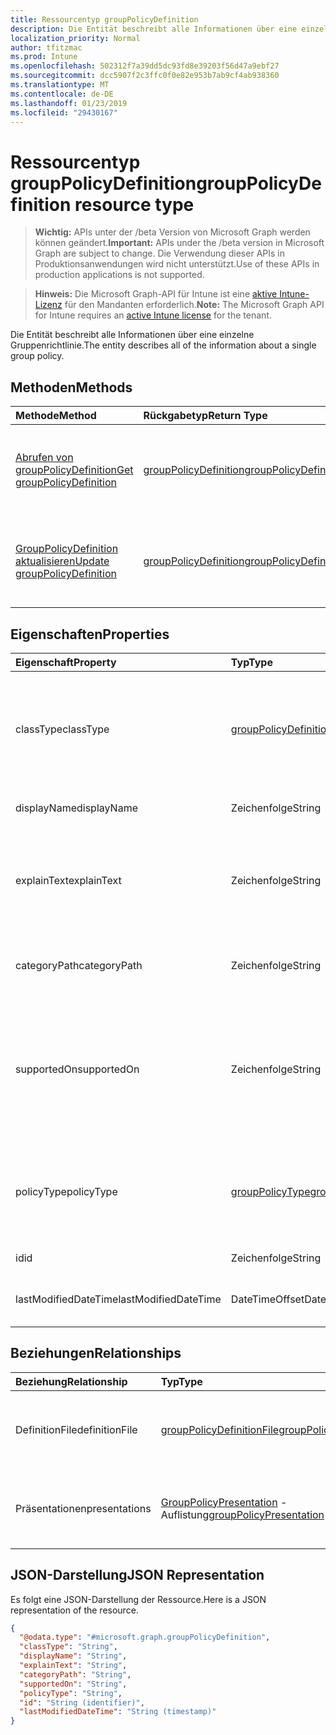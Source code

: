 ```yaml
---
title: Ressourcentyp groupPolicyDefinition
description: Die Entität beschreibt alle Informationen über eine einzelne Gruppenrichtlinie.
localization_priority: Normal
author: tfitzmac
ms.prod: Intune
ms.openlocfilehash: 502312f7a39dd5dc93fd8e39203f56d47a9ebf27
ms.sourcegitcommit: dcc5907f2c3ffc0f0e82e953b7ab9cf4ab938360
ms.translationtype: MT
ms.contentlocale: de-DE
ms.lasthandoff: 01/23/2019
ms.locfileid: "29430167"
---
```

# <a name="grouppolicydefinition-resource-type"></a><span data-ttu-id="53bfa-103">Ressourcentyp groupPolicyDefinition</span><span class="sxs-lookup"><span data-stu-id="53bfa-103">groupPolicyDefinition resource type</span></span>

> <span data-ttu-id="53bfa-104">**Wichtig:** APIs unter der /beta Version von Microsoft Graph werden können geändert.</span><span class="sxs-lookup"><span data-stu-id="53bfa-104">**Important:** APIs under the /beta version in Microsoft Graph are subject to change.</span></span> <span data-ttu-id="53bfa-105">Die Verwendung dieser APIs in Produktionsanwendungen wird nicht unterstützt.</span><span class="sxs-lookup"><span data-stu-id="53bfa-105">Use of these APIs in production applications is not supported.</span></span>

> <span data-ttu-id="53bfa-106">**Hinweis:** Die Microsoft Graph-API für Intune ist eine [aktive Intune-Lizenz](https://go.microsoft.com/fwlink/?linkid=839381) für den Mandanten erforderlich.</span><span class="sxs-lookup"><span data-stu-id="53bfa-106">**Note:** The Microsoft Graph API for Intune requires an [active Intune license](https://go.microsoft.com/fwlink/?linkid=839381) for the tenant.</span></span>

<span data-ttu-id="53bfa-107">Die Entität beschreibt alle Informationen über eine einzelne Gruppenrichtlinie.</span><span class="sxs-lookup"><span data-stu-id="53bfa-107">The entity describes all of the information about a single group policy.</span></span>

## <a name="methods"></a><span data-ttu-id="53bfa-108">Methoden</span><span class="sxs-lookup"><span data-stu-id="53bfa-108">Methods</span></span>
|<span data-ttu-id="53bfa-109">Methode</span><span class="sxs-lookup"><span data-stu-id="53bfa-109">Method</span></span>|<span data-ttu-id="53bfa-110">Rückgabetyp</span><span class="sxs-lookup"><span data-stu-id="53bfa-110">Return Type</span></span>|<span data-ttu-id="53bfa-111">Beschreibung</span><span class="sxs-lookup"><span data-stu-id="53bfa-111">Description</span></span>|
|:---|:---|:---|
|[<span data-ttu-id="53bfa-112">Abrufen von groupPolicyDefinition</span><span class="sxs-lookup"><span data-stu-id="53bfa-112">Get groupPolicyDefinition</span></span>](../api/intune-grouppolicy-grouppolicydefinition-get.md)|[<span data-ttu-id="53bfa-113">groupPolicyDefinition</span><span class="sxs-lookup"><span data-stu-id="53bfa-113">groupPolicyDefinition</span></span>](../resources/intune-grouppolicy-grouppolicydefinition.md)|<span data-ttu-id="53bfa-114">Lesen Sie Eigenschaften und Beziehungen des [GroupPolicyDefinition](../resources/intune-grouppolicy-grouppolicydefinition.md) -Objekts.</span><span class="sxs-lookup"><span data-stu-id="53bfa-114">Read properties and relationships of the [groupPolicyDefinition](../resources/intune-grouppolicy-grouppolicydefinition.md) object.</span></span>|
|[<span data-ttu-id="53bfa-115">GroupPolicyDefinition aktualisieren</span><span class="sxs-lookup"><span data-stu-id="53bfa-115">Update groupPolicyDefinition</span></span>](../api/intune-grouppolicy-grouppolicydefinition-update.md)|[<span data-ttu-id="53bfa-116">groupPolicyDefinition</span><span class="sxs-lookup"><span data-stu-id="53bfa-116">groupPolicyDefinition</span></span>](../resources/intune-grouppolicy-grouppolicydefinition.md)|<span data-ttu-id="53bfa-117">Aktualisieren Sie die Eigenschaften eines [GroupPolicyDefinition](../resources/intune-grouppolicy-grouppolicydefinition.md) -Objekts.</span><span class="sxs-lookup"><span data-stu-id="53bfa-117">Update the properties of a [groupPolicyDefinition](../resources/intune-grouppolicy-grouppolicydefinition.md) object.</span></span>|

## <a name="properties"></a><span data-ttu-id="53bfa-118">Eigenschaften</span><span class="sxs-lookup"><span data-stu-id="53bfa-118">Properties</span></span>
|<span data-ttu-id="53bfa-119">Eigenschaft</span><span class="sxs-lookup"><span data-stu-id="53bfa-119">Property</span></span>|<span data-ttu-id="53bfa-120">Typ</span><span class="sxs-lookup"><span data-stu-id="53bfa-120">Type</span></span>|<span data-ttu-id="53bfa-121">Beschreibung</span><span class="sxs-lookup"><span data-stu-id="53bfa-121">Description</span></span>|
|:---|:---|:---|
|<span data-ttu-id="53bfa-122">classType</span><span class="sxs-lookup"><span data-stu-id="53bfa-122">classType</span></span>|[<span data-ttu-id="53bfa-123">groupPolicyDefinitionClassType</span><span class="sxs-lookup"><span data-stu-id="53bfa-123">groupPolicyDefinitionClassType</span></span>](../resources/intune-grouppolicy-grouppolicydefinitionclasstype.md)|<span data-ttu-id="53bfa-124">Identifiziert den Typ von Gruppen, denen auf die Richtlinie angewendet werden kann.</span><span class="sxs-lookup"><span data-stu-id="53bfa-124">Identifies the type of groups the policy can be applied to.</span></span> <span data-ttu-id="53bfa-125">Mögliche Werte sind: `user`, `machine` und `both`.</span><span class="sxs-lookup"><span data-stu-id="53bfa-125">Possible values are: `user`, `machine`, `both`.</span></span>|
|<span data-ttu-id="53bfa-126">displayName</span><span class="sxs-lookup"><span data-stu-id="53bfa-126">displayName</span></span>|<span data-ttu-id="53bfa-127">Zeichenfolge</span><span class="sxs-lookup"><span data-stu-id="53bfa-127">String</span></span>|<span data-ttu-id="53bfa-128">Die lokalisierten Richtliniennamen.</span><span class="sxs-lookup"><span data-stu-id="53bfa-128">The localized policy name.</span></span>|
|<span data-ttu-id="53bfa-129">explainText</span><span class="sxs-lookup"><span data-stu-id="53bfa-129">explainText</span></span>|<span data-ttu-id="53bfa-130">Zeichenfolge</span><span class="sxs-lookup"><span data-stu-id="53bfa-130">String</span></span>|<span data-ttu-id="53bfa-131">Die lokalisierten Erläuterung oder Hilfe Text mit der Richtlinie verknüpft ist.</span><span class="sxs-lookup"><span data-stu-id="53bfa-131">The localized explanation or help text associated with the policy.</span></span> <span data-ttu-id="53bfa-132">Der Standardwert ist leer.</span><span class="sxs-lookup"><span data-stu-id="53bfa-132">The default value is empty.</span></span>|
|<span data-ttu-id="53bfa-133">categoryPath</span><span class="sxs-lookup"><span data-stu-id="53bfa-133">categoryPath</span></span>|<span data-ttu-id="53bfa-134">Zeichenfolge</span><span class="sxs-lookup"><span data-stu-id="53bfa-134">String</span></span>|<span data-ttu-id="53bfa-135">Der Pfad der lokalisierte vollständige Kategorie für die Richtlinie ein.</span><span class="sxs-lookup"><span data-stu-id="53bfa-135">The localized full category path for the policy.</span></span>|
|<span data-ttu-id="53bfa-136">supportedOn</span><span class="sxs-lookup"><span data-stu-id="53bfa-136">supportedOn</span></span>|<span data-ttu-id="53bfa-137">Zeichenfolge</span><span class="sxs-lookup"><span data-stu-id="53bfa-137">String</span></span>|<span data-ttu-id="53bfa-138">Lokalisierte Zeichenfolge verwendet, um anzugeben, welche Version der Anwendung oder das Betriebssystem durch die Richtlinie betroffen ist.</span><span class="sxs-lookup"><span data-stu-id="53bfa-138">Localized string used to specify what operating system or application version is affected by the policy.</span></span>|
|<span data-ttu-id="53bfa-139">policyType</span><span class="sxs-lookup"><span data-stu-id="53bfa-139">policyType</span></span>|[<span data-ttu-id="53bfa-140">groupPolicyType</span><span class="sxs-lookup"><span data-stu-id="53bfa-140">groupPolicyType</span></span>](../resources/intune-grouppolicy-grouppolicytype.md)|<span data-ttu-id="53bfa-141">Gibt den Typ von Gruppenrichtlinien.</span><span class="sxs-lookup"><span data-stu-id="53bfa-141">Specifies the type of group policy.</span></span> <span data-ttu-id="53bfa-142">Mögliche Werte sind: `admxBacked` und `admxIngested`.</span><span class="sxs-lookup"><span data-stu-id="53bfa-142">Possible values are: `admxBacked`, `admxIngested`.</span></span>|
|<span data-ttu-id="53bfa-143">id</span><span class="sxs-lookup"><span data-stu-id="53bfa-143">id</span></span>|<span data-ttu-id="53bfa-144">Zeichenfolge</span><span class="sxs-lookup"><span data-stu-id="53bfa-144">String</span></span>|<span data-ttu-id="53bfa-145">Schlüssel der Entität</span><span class="sxs-lookup"><span data-stu-id="53bfa-145">Key of the entity.</span></span>|
|<span data-ttu-id="53bfa-146">lastModifiedDateTime</span><span class="sxs-lookup"><span data-stu-id="53bfa-146">lastModifiedDateTime</span></span>|<span data-ttu-id="53bfa-147">DateTimeOffset</span><span class="sxs-lookup"><span data-stu-id="53bfa-147">DateTimeOffset</span></span>|<span data-ttu-id="53bfa-148">Datum und Uhrzeit der letzten Änderung die Entität.</span><span class="sxs-lookup"><span data-stu-id="53bfa-148">The date and time the entity was last modified.</span></span>|

## <a name="relationships"></a><span data-ttu-id="53bfa-149">Beziehungen</span><span class="sxs-lookup"><span data-stu-id="53bfa-149">Relationships</span></span>
|<span data-ttu-id="53bfa-150">Beziehung</span><span class="sxs-lookup"><span data-stu-id="53bfa-150">Relationship</span></span>|<span data-ttu-id="53bfa-151">Typ</span><span class="sxs-lookup"><span data-stu-id="53bfa-151">Type</span></span>|<span data-ttu-id="53bfa-152">Beschreibung</span><span class="sxs-lookup"><span data-stu-id="53bfa-152">Description</span></span>|
|:---|:---|:---|
|<span data-ttu-id="53bfa-153">­DefinitionFile</span><span class="sxs-lookup"><span data-stu-id="53bfa-153">definitionFile</span></span>|[<span data-ttu-id="53bfa-154">groupPolicyDefinitionFile</span><span class="sxs-lookup"><span data-stu-id="53bfa-154">groupPolicyDefinitionFile</span></span>](../resources/intune-grouppolicy-grouppolicydefinitionfile.md)|<span data-ttu-id="53bfa-155">Die Gruppe Richtliniendatei für die Definition zugeordnet.</span><span class="sxs-lookup"><span data-stu-id="53bfa-155">The group policy file associated with the definition.</span></span>|
|<span data-ttu-id="53bfa-156">Präsentationen</span><span class="sxs-lookup"><span data-stu-id="53bfa-156">presentations</span></span>|<span data-ttu-id="53bfa-157">[GroupPolicyPresentation](../resources/intune-grouppolicy-grouppolicypresentation.md) -Auflistung</span><span class="sxs-lookup"><span data-stu-id="53bfa-157">[groupPolicyPresentation](../resources/intune-grouppolicy-grouppolicypresentation.md) collection</span></span>|<span data-ttu-id="53bfa-158">Die Gruppenrichtlinie Präsentationen mit der Definition von verknüpft ist.</span><span class="sxs-lookup"><span data-stu-id="53bfa-158">The group policy presentations associated with the definition.</span></span>|

## <a name="json-representation"></a><span data-ttu-id="53bfa-159">JSON-Darstellung</span><span class="sxs-lookup"><span data-stu-id="53bfa-159">JSON Representation</span></span>
<span data-ttu-id="53bfa-160">Es folgt eine JSON-Darstellung der Ressource.</span><span class="sxs-lookup"><span data-stu-id="53bfa-160">Here is a JSON representation of the resource.</span></span>
<!-- {
  "blockType": "resource",
  "keyProperty": "id",
  "@odata.type": "microsoft.graph.groupPolicyDefinition"
}
-->
``` json
{
  "@odata.type": "#microsoft.graph.groupPolicyDefinition",
  "classType": "String",
  "displayName": "String",
  "explainText": "String",
  "categoryPath": "String",
  "supportedOn": "String",
  "policyType": "String",
  "id": "String (identifier)",
  "lastModifiedDateTime": "String (timestamp)"
}
```




